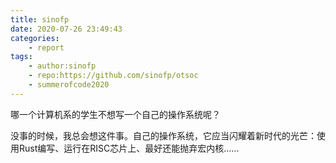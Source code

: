 ```yaml
---
title: sinofp
date: 2020-07-26 23:49:43
categories:
    - report
tags:
    - author:sinofp
    - repo:https://github.com/sinofp/otsoc
    - summerofcode2020
---
```


哪一个计算机系的学生不想写一个自己的操作系统呢？

没事的时候，我总会想这件事。自己的操作系统，它应当闪耀着新时代的光芒：使用Rust编写、运行在RISC芯片上、最好还能抛弃宏内核……